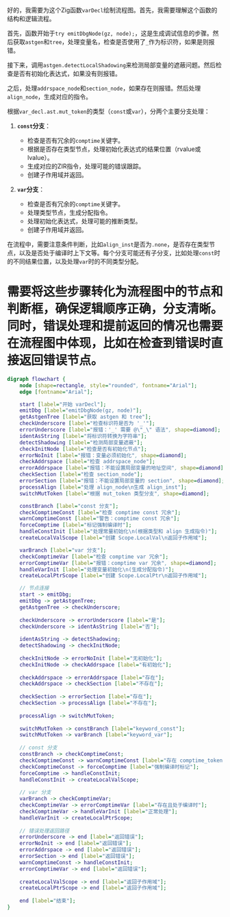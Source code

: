 好的，我需要为这个Zig函数`varDecl`绘制流程图。首先，我需要理解这个函数的结构和逻辑流程。

首先，函数开始于`try emitDbgNode(gz, node);`，这是生成调试信息的步骤。然后获取`astgen`和`tree`，处理变量名，检查是否使用了`_`作为标识符，如果是则报错。

接下来，调用`astgen.detectLocalShadowing`来检测局部变量的遮蔽问题。然后检查是否有初始化表达式，如果没有则报错。

之后，处理`addrspace_node`和`section_node`，如果存在则报错。然后处理`align_node`，生成对应的指令。

根据`var_decl.ast.mut_token`的类型（`const`或`var`），分两个主要分支处理：

1. **`const`分支**：
   - 检查是否有冗余的`comptime`关键字。
   - 根据是否存在类型节点，处理初始化表达式的结果位置（rvalue或lvalue）。
   - 生成对应的ZIR指令，处理可能的错误跟踪。
   - 创建子作用域并返回。

2. **`var`分支**：
   - 检查是否有冗余的`comptime`关键字。
   - 处理类型节点，生成分配指令。
   - 处理初始化表达式，处理可能的推断类型。
   - 创建子作用域并返回。

在流程中，需要注意条件判断，比如`align_inst`是否为`.none`，是否存在类型节点，以及是否处于编译时上下文等。每个分支可能还有子分支，比如处理`const`时的不同结果位置，以及处理`var`时的不同类型分配。

需要将这些步骤转化为流程图中的节点和判断框，确保逻辑顺序正确，分支清晰。同时，错误处理和提前返回的情况也需要在流程图中体现，比如在检查到错误时直接返回错误节点。
================================================
```dot
digraph flowchart {
    node [shape=rectangle, style="rounded", fontname="Arial"];
    edge [fontname="Arial"];

    start [label="开始 varDecl"];
    emitDbg [label="emitDbgNode(gz, node)"];
    getAstgenTree [label="获取 astgen 和 tree"];
    checkUnderscore [label="检查标识符是否为 '_'"];
    errorUnderscore [label="报错：'_' 需要 @\"_\" 语法", shape=diamond];
    identAsString [label="将标识符转换为字符串"];
    detectShadowing [label="检测局部变量遮蔽"];
    checkInitNode [label="检查是否有初始化节点"];
    errorNoInit [label="报错：变量必须初始化", shape=diamond];
    checkAddrspace [label="检查 addrspace_node"];
    errorAddrspace [label="报错：不能设置局部变量的地址空间", shape=diamond];
    checkSection [label="检查 section_node"];
    errorSection [label="报错：不能设置局部变量的 section", shape=diamond];
    processAlign [label="处理 align_node\n生成 align_inst"];
    switchMutToken [label="根据 mut_token 类型分支", shape=diamond];

    constBranch [label="const 分支"];
    checkComptimeConst [label="检查 comptime const 冗余"];
    warnComptimeConst [label="警告：comptime const 冗余"];
    forceComptime [label="标记强制编译时"];
    handleConstInit [label="处理常量初始化\n(根据类型和 align 生成指令)"];
    createLocalValScope [label="创建 Scope.LocalVal\n返回子作用域"];

    varBranch [label="var 分支"];
    checkComptimeVar [label="检查 comptime var 冗余"];
    errorComptimeVar [label="报错：comptime var 冗余", shape=diamond];
    handleVarInit [label="处理变量初始化\n(生成分配指令)"];
    createLocalPtrScope [label="创建 Scope.LocalPtr\n返回子作用域"];

    // 节点连接
    start -> emitDbg;
    emitDbg -> getAstgenTree;
    getAstgenTree -> checkUnderscore;
    
    checkUnderscore -> errorUnderscore [label="是"];
    checkUnderscore -> identAsString [label="否"];
    
    identAsString -> detectShadowing;
    detectShadowing -> checkInitNode;
    
    checkInitNode -> errorNoInit [label="无初始化"];
    checkInitNode -> checkAddrspace [label="有初始化"];
    
    checkAddrspace -> errorAddrspace [label="存在"];
    checkAddrspace -> checkSection [label="不存在"];
    
    checkSection -> errorSection [label="存在"];
    checkSection -> processAlign [label="不存在"];
    
    processAlign -> switchMutToken;
    
    switchMutToken -> constBranch [label="keyword_const"];
    switchMutToken -> varBranch [label="keyword_var"];
    
    // const 分支
    constBranch -> checkComptimeConst;
    checkComptimeConst -> warnComptimeConst [label="存在 comptime_token"];
    checkComptimeConst -> forceComptime [label="强制编译时标记"];
    forceComptime -> handleConstInit;
    handleConstInit -> createLocalValScope;
    
    // var 分支
    varBranch -> checkComptimeVar;
    checkComptimeVar -> errorComptimeVar [label="存在且处于编译时"];
    checkComptimeVar -> handleVarInit [label="正常处理"];
    handleVarInit -> createLocalPtrScope;
    
    // 错误处理返回路径
    errorUnderscore -> end [label="返回错误"];
    errorNoInit -> end [label="返回错误"];
    errorAddrspace -> end [label="返回错误"];
    errorSection -> end [label="返回错误"];
    warnComptimeConst -> handleConstInit;
    errorComptimeVar -> end [label="返回错误"];
    
    createLocalValScope -> end [label="返回子作用域"];
    createLocalPtrScope -> end [label="返回子作用域"];
    
    end [label="结束"];
}
```